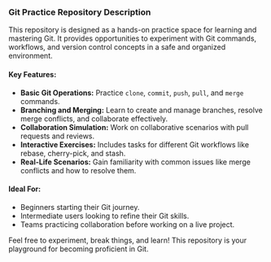 ### Git Practice Repository Description  

This repository is designed as a hands-on practice space for learning and mastering Git. It provides opportunities to experiment with Git commands, workflows, and version control concepts in a safe and organized environment.  

#### Key Features:
- **Basic Git Operations:** Practice `clone`, `commit`, `push`, `pull`, and `merge` commands.  
- **Branching and Merging:** Learn to create and manage branches, resolve merge conflicts, and collaborate effectively.  
- **Collaboration Simulation:** Work on collaborative scenarios with pull requests and reviews.  
- **Interactive Exercises:** Includes tasks for different Git workflows like rebase, cherry-pick, and stash.  
- **Real-Life Scenarios:** Gain familiarity with common issues like merge conflicts and how to resolve them.

#### Ideal For:
- Beginners starting their Git journey.  
- Intermediate users looking to refine their Git skills.  
- Teams practicing collaboration before working on a live project.  

Feel free to experiment, break things, and learn! This repository is your playground for becoming proficient in Git.  
